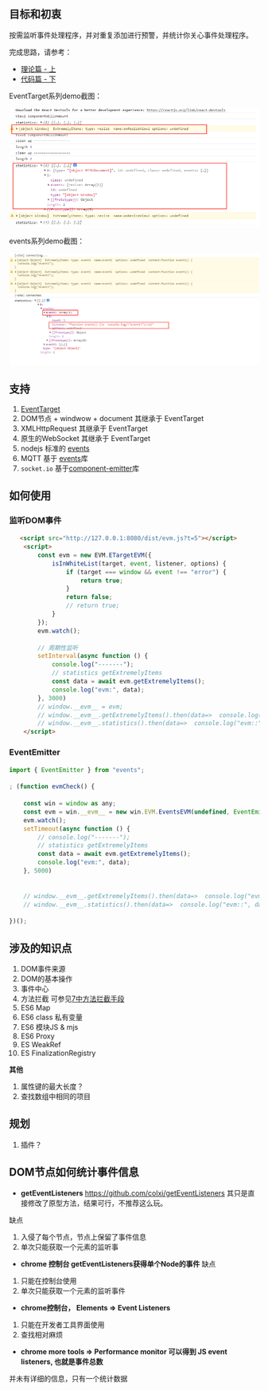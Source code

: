 
## 目标和初衷
按需监听事件处理程序，并对重复添加进行预警，并统计你关心事件处理程序。

完成思路，请参考：
* [理论篇 - 上]()
* [代码篇 - 下]()


EventTarget系列demo截图：

![](./images/demo-et.png)

events系列demo截图：

![](./images/demo-events.png)


## 支持
1. [EventTarget](https://developer.mozilla.org/zh-CN/docs/Web/API/EventTarget)
2. DOM节点 + windwow + document
    其继承于 EventTarget
3. XMLHttpRequest
    其继承于 EventTarget
4. 原生的WebSocket
   其继承于 EventTarget
5. nodejs 标准的 [events](https://github.com/browserify/events)
6. MQTT
   基于 [events](https://github.com/browserify/events)库
7. `socket.io`
   基于[component-emitter](https://www.npmjs.com/package/component-emitter)库

## 如何使用

### 监听DOM事件
```html
   <script src="http://127.0.0.1:8080/dist/evm.js?t=5"></script>
    <script>
        const evm = new EVM.ETargetEVM({
            isInWhiteList(target, event, listener, options) {
                if (target === window && event !== "error") {
                    return true;
                }
                return false;
                // return true;
            }
        });
        evm.watch();

        // 周期性监听
        setInterval(async function () {
            console.log("-------");
            // statistics getExtremelyItems
            const data = await evm.getExtremelyItems();
            console.log("evm:", data);
        }, 3000)
        // window.__evm__ = evm;
        // window.__evm__.getExtremelyItems().then(data=>  console.log("evm::", data));
        // window.__evm__.statistics().then(data=>  console.log("evm::", data));
    </script>
```


### EventEmitter

```js
import { EventEmitter } from "events";

; (function evmCheck() {

    const win = window as any;
    const evm = win.__evm__ = new win.EVM.EventsEVM(undefined, EventEmitter);
    evm.watch();
    setTimeout(async function () {
        // console.log("-------");
        // statistics getExtremelyItems
        const data = await evm.getExtremelyItems();
        console.log("evm:", data);
    }, 5000)


    // window.__evm__.getExtremelyItems().then(data=>  console.log("evm::", data));
    // window.__evm__.statistics().then(data=>  console.log("evm::", data));

})();
```



## 涉及的知识点

1. DOM事件来源
2. DOM的基本操作
3. 事件中心
4. 方法拦截
   可参见[7中方法拦截手段](https://github.com/xiangwenhu/topics/tree/master/%E6%8B%A6%E6%88%AA%E6%96%B9%E6%B3%95)
5. ES6 Map
6. ES6 class 私有变量
7. ES6 模块JS & mjs
8. ES6 Proxy
9. ES  WeakRef
10. ES FinalizationRegistry


**其他**   
1. 属性键的最大长度？
2. 查找数组中相同的项目



## 规划
1. 插件？


## DOM节点如何统计事件信息

* **getEventListeners**
https://github.com/colxi/getEventListeners 
其只是直接修改了原型方法，结果可行，不推荐这么玩。

缺点
1. 入侵了每个节点，节点上保留了事件信息
2. 单次只能获取一个元素的监听事

* **chrome 控制台 getEventListeners获得单个Node的事件**
缺点
1. 只能在控制台使用
2. 单次只能获取一个元素的监听事件

* **chrome控制台， Elements => Event Listeners**
1. 只能在开发者工具界面使用
2. 查找相对麻烦

* **chrome more tools => Performance monitor 可以得到 JS event listeners, 也就是事件总数**

并未有详细的信息，只有一个统计数据
  